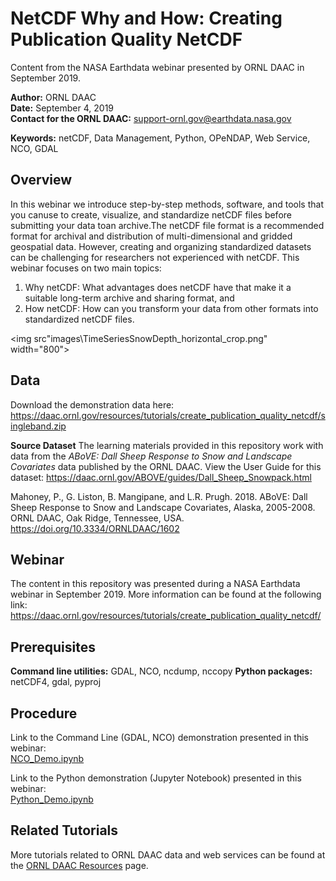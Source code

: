 # NetCDF Why and How: Creating Publication Quality NetCDF
Content from the NASA Earthdata webinar presented by ORNL DAAC in September 2019.

**Author:** ORNL DAAC       
**Date:** September 4, 2019       
**Contact for the ORNL DAAC:** support-ornl.gov@earthdata.nasa.gov       

**Keywords:** netCDF, Data Management, Python, OPeNDAP, Web Service, NCO, GDAL       

## Overview       

In this webinar we introduce step-by-step methods, software, and tools that you canuse to create, visualize, and standardize netCDF files before submitting your data toan archive.The netCDF file format is a recommended format for archival and distribution of multi-dimensional and gridded geospatial data. However, creating and organizing standardized datasets can be challenging for researchers not experienced with netCDF. This webinar focuses on two main topics:
1. Why netCDF: What advantages does netCDF have that make it a suitable long-term archive and sharing format, and
2. How netCDF: How can you transform your data from other formats into standardized netCDF files.

<img src"images\TimeSeriesSnowDepth_horizontal_crop.png" width="800">

## Data

Download the demonstration data here:     
https://daac.ornl.gov/resources/tutorials/create_publication_quality_netcdf/singleband.zip

**Source Dataset**
The learning materials provided in this repository work with data from the *ABoVE: Dall Sheep Response to Snow and Landscape Covariates* data published by the ORNL DAAC. View the User Guide for this dataset: 
https://daac.ornl.gov/ABOVE/guides/Dall_Sheep_Snowpack.html

Mahoney, P., G. Liston, B. Mangipane, and L.R. Prugh. 2018. ABoVE: Dall Sheep Response to Snow and Landscape Covariates, Alaska, 2005-2008. ORNL DAAC, Oak Ridge, Tennessee, USA. https://doi.org/10.3334/ORNLDAAC/1602

## Webinar
The content in this repository was presented during a NASA Earthdata webinar in September 2019. More information can be found at the following link:
https://daac.ornl.gov/resources/tutorials/create_publication_quality_netcdf/



## Prerequisites

**Command line utilities:** GDAL, NCO, ncdump, nccopy
**Python packages:** netCDF4, gdal, pyproj

## Procedure

Link to the Command Line (GDAL, NCO) demonstration presented in this webinar:        
[NCO_Demo.ipynb](NCO_Demo.ipynb)

Link to the Python demonstration (Jupyter Notebook) presented in this webinar:         
[Python_Demo.ipynb](Python_Demo.ipynb)

## Related Tutorials
More tutorials related to ORNL DAAC data and web services can be found at the [ORNL DAAC Resources](https://daac.ornl.gov/resources/) page.